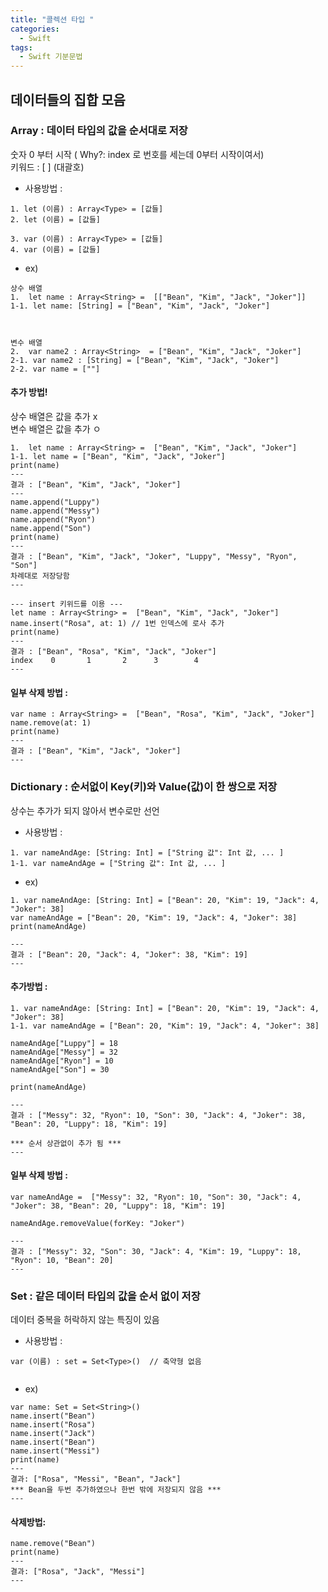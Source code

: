 ```yaml
---
title: "콜렉션 타입 "
categories:
  - Swift
tags:
  - Swift 기분문법
---
```

## 데이터들의 집합 모음

### Array : 데이터 타입의 값을 순서대로 저장
숫자 0 부터 시작 ( Why?: index 로 번호를 세는데 0부터 시작이여서) <br>
키워드 : [ ] (대괄호)
-   사용방법 : 

```
1. let (이름) : Array<Type> = [값들]
2. let (이름) = [값들]

3. var (이름) : Array<Type> = [값들]
4. var (이름) = [값들]
```
-   ex)

``` 
상수 배열
1.  let name : Array<String> =  [["Bean", "Kim", "Jack", "Joker"]]
1-1. let name: [String] = ["Bean", "Kim", "Jack", "Joker"]



변수 배열
2.  var name2 : Array<String>  = ["Bean", "Kim", "Jack", "Joker"]
2-1. var name2 : [String] = ["Bean", "Kim", "Jack", "Joker"]
2-2. var name = [""]  
```

####   추가 방법! <br>
상수 배열은 값을 추가 x  <br> 
변수 배열은 값을 추가 ㅇ

```
1.  let name : Array<String> =  ["Bean", "Kim", "Jack", "Joker"]
1-1. let name = ["Bean", "Kim", "Jack", "Joker"]
print(name)
---
결과 : ["Bean", "Kim", "Jack", "Joker"] 
---
name.append("Luppy")
name.append("Messy")
name.append("Ryon")
name.append("Son")
print(name)
---
결과 : ["Bean", "Kim", "Jack", "Joker", "Luppy", "Messy", "Ryon", "Son"]
차례대로 저장당함 
---

--- insert 키위드를 이용 --- 
let name : Array<String> =  ["Bean", "Kim", "Jack", "Joker"]
name.insert("Rosa", at: 1) // 1번 인덱스에 로사 추가
print(name)
---
결과 : ["Bean", "Rosa", "Kim", "Jack", "Joker"]
index    0       1       2      3        4
---

```
####  일부 삭제 방법 :

```
var name : Array<String> =  ["Bean", "Rosa", "Kim", "Jack", "Joker"]
name.remove(at: 1)
print(name)
---
결과 : ["Bean", "Kim", "Jack", "Joker"]
---
```


###  Dictionary : 순서없이 Key(키)와 Value(값)이 한 쌍으로 저장  
상수는 추가가 되지 않아서 변수로만 선언

 -   사용방법 : 
 
 ```
 1. var nameAndAge: [String: Int] = ["String 값": Int 값, ... ]
 1-1. var nameAndAge = ["String 값": Int 값, ... ]
 
 ```
 -   ex)

 ``` 
 1. var nameAndAge: [String: Int] = ["Bean": 20, "Kim": 19, "Jack": 4, "Joker": 38]
 var nameAndAge = ["Bean": 20, "Kim": 19, "Jack": 4, "Joker": 38]
 print(nameAndAge)
 
 --- 
 결과 : ["Bean": 20, "Jack": 4, "Joker": 38, "Kim": 19]
 ---
 ```
#### 추가방법 :
 
 ```
 1. var nameAndAge: [String: Int] = ["Bean": 20, "Kim": 19, "Jack": 4, "Joker": 38]
 1-1. var nameAndAge = ["Bean": 20, "Kim": 19, "Jack": 4, "Joker": 38]

 nameAndAge["Luppy"] = 18
 nameAndAge["Messy"] = 32
 nameAndAge["Ryon"] = 10
 nameAndAge["Son"] = 30

 print(nameAndAge)

--- 
결과 : ["Messy": 32, "Ryon": 10, "Son": 30, "Jack": 4, "Joker": 38, "Bean": 20, "Luppy": 18, "Kim": 19]

*** 순서 상관없이 추가 됨 ***
---
 ```
####  일부 삭제 방법 :
 
 ```
 var nameAndAge =  ["Messy": 32, "Ryon": 10, "Son": 30, "Jack": 4, "Joker": 38, "Bean": 20, "Luppy": 18, "Kim": 19]
 
 nameAndAge.removeValue(forKey: "Joker")
 
 ---
 결과 : ["Messy": 32, "Son": 30, "Jack": 4, "Kim": 19, "Luppy": 18, "Ryon": 10, "Bean": 20]
 ---

 ```
 
###  Set : 같은 데이터 타입의 값을 순서 없이 저장
데이터 중복을 허락하지 않는 특징이 있음 

-   사용방법 : 

```
var (이름) : set = Set<Type>()  // 축약형 없음


```
-   ex)

``` 
var name: Set = Set<String>()
name.insert("Bean")
name.insert("Rosa")
name.insert("Jack")
name.insert("Bean")
name.insert("Messi")
print(name)
---
결과: ["Rosa", "Messi", "Bean", "Jack"]
*** Bean을 두번 추가하였으나 한번 밖에 저장되지 않음 *** 
---
```

#### 삭제방법:

```
name.remove("Bean")
print(name)
---
결과: ["Rosa", "Jack", "Messi"]
---

```


